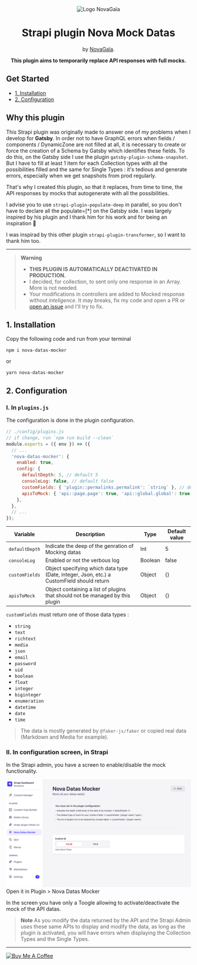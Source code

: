 <div align="center">
  <img style="width: 160px; height: auto;" src="https://avatars.githubusercontent.com/u/84325618?s=200&v=4" alt="Logo NovaGaïa" />
  <h1>Strapi plugin Nova Mock Datas</h1>
  <p>by <a href="https://novagaia.fr/" target="_blank">NovaGaïa</a>.</p>
  <p><strong>This plugin aims to temporarily replace API responses with full mocks.</strong></p>

</div>

## Get Started

- [1. Installation](#1-installation)
- [2. Configuration](#2-configuration)

## Why this plugin

This Strapi plugin was originally made to answer one of my problems when I develop for **Gatsby**.
In order not to have GraphQL errors when fields / components / DynamicZone are not filled at all, it is necessary to create or force the creation of a Schema by Gatsby which identifies these fields. To do this, on the Gatsby side I use the plugin `gatsby-plugin-schema-snapshot`. But I have to fill at least 1 item for each Collection types with all the possibilities filled and the same for Single Types : it's tedious and generate errors, especially when we get snapshots from prod regularly.

That's why I created this plugin, so that it replaces, from time to time, the API responses by mocks that autogenerate with all the possibilities.

I advise you to use `strapi-plugin-populate-deep` in parallel, so you don't have to declare all the populate=[*] on the Gatsby side. I was largely inspired by his plugin and I thank him for his work and for being an inspiration 🙏

I was inspirad by this other plugin `strapi-plugin-transformer`, so I want to thank him too.

---

> **Warning**
>
> - **THIS PLUGIN IS AUTOMATICALLY DEACTIVATED IN PRODUCTION.**
> - I decided, for collection, to sent only one response in an Array. More is not needed.
> - Your modifications in controllers are added to Mocked response without _inteligence_. It may breaks, fix my code and open a PR or [open an issue](https://github.com/NovaGaia/strapi-plugin-mock-datas/issues) and I'll try to fix.

## 1. Installation

Copy the following code and run from your terminal

```
npm i nova-datas-mocker
```

or

```
yarn nova-datas-mocker
```

## 2. Configuration

### I. In `plugins.js`

The configuration is done in the plugin configuration.

```js
// ./config/plugins.js
// if change, run `npm run build --clean`
module.exports = ({ env }) => ({
  // ...
  'nova-datas-mocker': {
    enabled: true,
    config: {
      defaultDepth: 5, // default 5
      consoleLog: false, // default false
      customFields: { 'plugin::permalinks.permalink': `string` }, // default {}
      apisToMock: { 'api::page.page': true, 'api::global.global': true }, // default {}
    },
  },
  // ...
});
```

| Variable       | Description                                                                               | Type    | Default value |
| -------------- | ----------------------------------------------------------------------------------------- | ------- | ------------- |
| `defaultDepth` | Indicate the deep of the genration of Mocking datas                                       | Int     | 5             |
| `consoleLog`   | Enabled or not the verbous log                                                            | Boolean | false         |
| `customFields` | Object specifying which data type (Date, integer, Json, etc.) a CustomField should return | Object  | {}            |
| `apisToMock`   | Object containing a list of plugins that should not be managed by this plugin             | Object  | {}            |

`customFields` must return one of those data types :

- `string`
- `text`
- `richtext`
- `media`
- `json`
- `email`
- `password`
- `uid`
- `boolean`
- `float`
- `integer`
- `biginteger`
- `enumeration`
- `datetime`
- `date`
- `time`

> The data is mostly generated by `@faker-js/faker` or copied real data (Markdown and Media for example).

### II. In configuration screen, in Strapi

In the Strapi admin, you have a screen to enable/disable the mock functionality.

![NNova Datas Mocker Configuration](./docs/Capture-2023-03-29-013857.png)
Open it in Plugin > Nova Datas Mocker

In the screen you have only a Toogle allowing to activate/deactivate the mock of the API datas.

> **Note**
> As you modify the data returned by the API and the Strapi Admin uses these same APIs to display and modify the data, as long as the plugin is activated, you will have errors when displaying the Collection Types and the Single Types.

---

<a href="https://www.buymeacoffee.com/renaudheluin" target="_blank"><img src="https://cdn.buymeacoffee.com/buttons/default-orange.png" alt="Buy Me A Coffee" height="41" width="174"></a>
